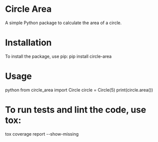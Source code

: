 # Circle Area
A simple Python package to calculate the area of a circle.

# Installation
To install the package, use pip: pip install circle-area

# Usage
python
from circle_area import Circle
circle = Circle(5)
print(circle.area())

# To run tests and lint the code, use tox:
tox
coverage report --show-missing